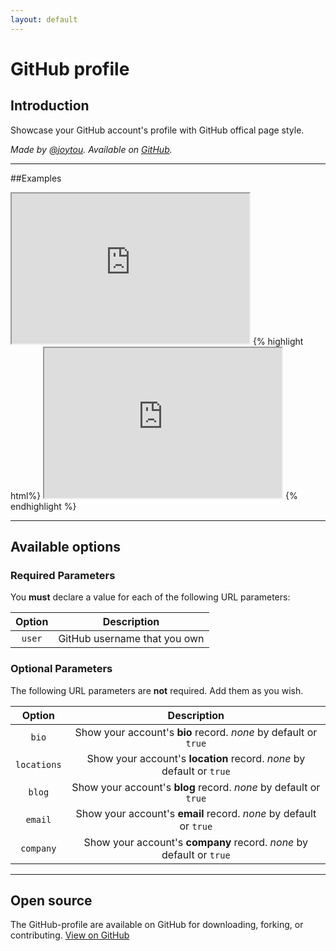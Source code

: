 ```yaml
---
layout: default
---
```

# GitHub profile
## Introduction
Showcase your GitHub account's profile with GitHub offical page style.

*Made by [@joytou](https://github.com/joytou). Available on [GitHub](https://github.com/joytou/github-profile).*

-------

##Examples
 <iframe src="http://github-profile.joytou.net/gh-profile.html?user=joytou&bio=true&locations=true&blog=true&email=true&company=true" allowtransparency="true" frameborder="1" scrolling="no" height="240" width="380" sandbox="allow-scripts" seamless></iframe>
{% highlight html%}
<iframe src="http://github-profile.joytou.net/gh-profile.html?user=joytou&bio=true&locations=true&blog=true&email=true&company=true" allowtransparency="true" frameborder="1" scrolling="no" height="240" width="380" sandbox="allow-scripts" seamless></iframe>
{% endhighlight %}

-------

## Available options
### Required Parameters
You **must** declare a value for each of the following URL parameters:

| Option | Description |
|:----------:|:----------:|
|  `user`  | GitHub username that you own |

### Optional Parameters
The following URL parameters are **not** required. Add them as you wish.

| Option | Description |
|:----------:|:----------:|
|      `bio`            |     Show your account's **bio** record. *none* by default or  `true`        |
|      `locations` |      Show your account's **location** record. *none* by default or  `true`      |
|      `blog`          |      Show your account's **blog** record. *none* by default or  `true`      |
|      `email`         |      Show your account's **email** record. *none* by default or  `true`      |
|      `company` |       Show your account's **company** record. *none* by default or  `true`     |

-------

## Open source
The GitHub-profile are available on GitHub for downloading, forking, or contributing.
[View on GitHub](https://github.com/joytou/github-profile)
